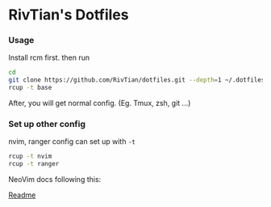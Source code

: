 # RivTian's Dotfiles

### Usage

Install rcm first. then run

```bash
cd
git clone https://github.com/RivTian/dotfiles.git --depth=1 ~/.dotfiles
rcup -t base
```

After, you will get normal config. (Eg. Tmux, zsh, git ...)

### Set up other config

nvim, ranger config can set up with `-t`

```sh
rcup -t nvim
rcup -t ranger
```

NeoVim docs following this:

[Readme](./tag-nvim/config/nvim/README.md)

